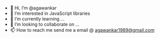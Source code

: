 - 👋 Hi, I’m @agawankar
- 👀 I’m interested in JavaScript libraries 
- 🌱 I’m currently learning ...
- 💞️ I’m looking to collaborate on ...
- 📫 How to reach me send me a email @ agawankar1989@gmail.com

<!---
agawankar/agawankar is a ✨ special ✨ repository because its `README.md` (this file) appears on your GitHub profile.
You can click the Preview link to take a look at your changes.
--->
